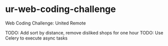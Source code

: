 # ur-web-coding-challenge
Web Coding Challenge: United Remote

TODO: Add sort by distance, remove disliked shops for one hour
TODO: Use Celery to execute async tasks
